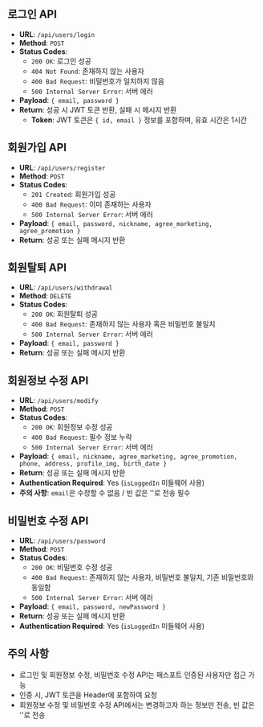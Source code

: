 ## 로그인 API

-   **URL**: `/api/users/login`
-   **Method**: `POST`
-   **Status Codes**:
    -   `200 OK`: 로그인 성공
    -   `404 Not Found`: 존재하지 않는 사용자
    -   `400 Bad Request`: 비밀번호가 일치하지 않음
    -   `500 Internal Server Error`: 서버 에러
-   **Payload**: `{ email, password }`
-   **Return**: 성공 시 JWT 토큰 반환, 실패 시 메시지 반환
    -   **Token**: JWT 토큰은 `{ id, email }` 정보를 포함하며, 유효 시간은 1시간

## 회원가입 API

-   **URL**: `/api/users/register`
-   **Method**: `POST`
-   **Status Codes**:
    -   `201 Created`: 회원가입 성공
    -   `400 Bad Request`: 이미 존재하는 사용자
    -   `500 Internal Server Error`: 서버 에러
-   **Payload**: `{ email, password, nickname, agree_marketing, agree_promotion }`
-   **Return**: 성공 또는 실패 메시지 반환

## 회원탈퇴 API

-   **URL**: `/api/users/withdrawal`
-   **Method**: `DELETE`
-   **Status Codes**:
    -   `200 OK`: 회원탈퇴 성공
    -   `400 Bad Request`: 존재하지 않는 사용자 혹은 비밀번호 불일치
    -   `500 Internal Server Error`: 서버 에러
-   **Payload**: `{ email, password }`
-   **Return**: 성공 또는 실패 메시지 반환

## 회원정보 수정 API

-   **URL**: `/api/users/modify`
-   **Method**: `POST`
-   **Status Codes**:
    -   `200 OK`: 회원정보 수정 성공
    -   `400 Bad Request`: 필수 정보 누락
    -   `500 Internal Server Error`: 서버 에러
-   **Payload**: `{ email, nickname, agree_marketing, agree_promotion, phone, address, profile_img, birth_date }`
-   **Return**: 성공 또는 실패 메시지 반환
-   **Authentication Required**: Yes (`isLoggedIn` 미들웨어 사용)
-   **주의 사항**: `email`은 수정할 수 없음 / 빈 값은 ''로 전송 필수

## 비밀번호 수정 API

-   **URL**: `/api/users/password`
-   **Method**: `POST`
-   **Status Codes**:
    -   `200 OK`: 비밀번호 수정 성공
    -   `400 Bad Request`: 존재하지 않는 사용자, 비밀번호 불일치, 기존 비밀번호와 동일함
    -   `500 Internal Server Error`: 서버 에러
-   **Payload**: `{ email, password, newPassword }`
-   **Return**: 성공 또는 실패 메시지 반환
-   **Authentication Required**: Yes (`isLoggedIn` 미들웨어 사용)

## 주의 사항

-   로그인 및 회원정보 수정, 비밀번호 수정 API는 패스포트 인증된 사용자만 접근 가능
-   인증 시, JWT 토큰을 Header에 포함하여 요청
-   회원정보 수정 및 비밀번호 수정 API에서는 변경하고자 하는 정보만 전송, 빈 값은 ''로 전송
